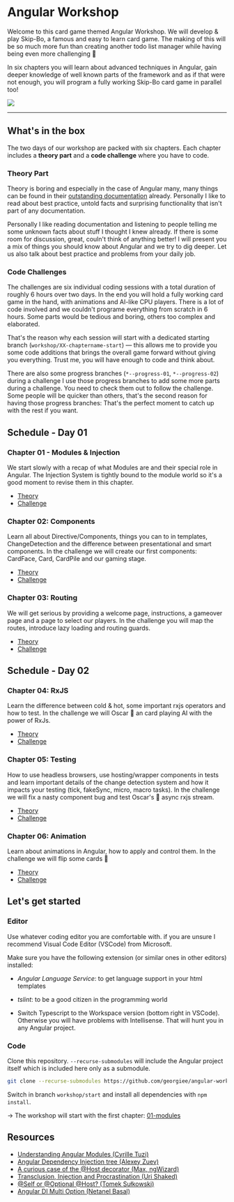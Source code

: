 # Angular Workshop
Welcome to this card game themed Angular Workshop. We will develop & play Skip-Bo, a famous and easy to learn card game. The making of this will be so much more fun than creating another todo list manager while having being even more challenging 💪

In six chapters you will learn about advanced techniques in Angular, gain deeper knowledge of well known parts of the framework and as if that were not enough, you will program a fully working Skip-Bo card game in parallel too!

![](images/preview.gif)

---

## What's in the box
The two days of our workshop are packed with six chapters. Each chapter includes a **theory part** and a **code challenge** where you have to code.

### Theory Part
Theory is boring and especially in the case of Angular many, many things can be found in their [outstanding documentation](https://angular.io/docs) already.  Personally I like to read about best practice, untold facts and surprising functionality that isn't part of any documentation.

Personally I like reading documentation and listening to people telling me some unknown facts about stuff I thought I knew already. If there is some room for discussion, great, couln't think of anything better! I will present you a mix of things you should know about Angular and we try to dig deeper. Let us also talk about best practice and problems from your daily job.

### Code Challenges
The challenges are six individual coding sessions with a total duration of roughly 6 hours over two days. In the end you will hold a fully working card game in the hand, with animations and AI-like CPU players. There is a lot of code involved and we couldn't programe everything from scratch in 6 hours. Some parts would be tedious and boring, others too complex and elaborated.

That's the reason why each session will start with a dedicated starting branch (`workshop/XX-chaptername-start`) — this allows me to provide you some code additions that brings the overall game forward without giving you everything. Trust me, you will have enough to code and think about.

There are also some progress branches (`*--progress-01`, `*--progress-02`) during a challenge  I use those progress branches to add some more parts during a challenge. You need to check them out to follow the challenge. Some people will be quicker than others, that's the second reason for having those progress branches: That's the perfect moment to catch up with the rest if you want.

## Schedule - Day 01
### Chapter 01 - Modules & Injection
We start slowly with a recap of what Modules are and their special role in Angular. The Injection System is tightly bound to the module world so it's a good moment to revise them in this chapter.

+ [Theory](docs/01-modules.md)
+ [Challenge](docs/challenges/01-modules/challenge.md)

### Chapter 02: Components
Learn all about Directive/Components, things you can to in templates, ChangeDetection and the difference between presentational and smart components. In the challenge we will create our first components: CardFace, Card, CardPile and our gaming stage.

+ [Theory](docs/02-components.md)
+ [Challenge](docs/challenges/02-components/challenge.md)

### Chapter 03: Routing
We will get serious by providing a welcome page, instructions, a gameover page and a page to select our players. In the challenge you will map the routes, introduce lazy loading and routing guards.

+ [Theory](docs/03-routing.md)
+ [Challenge](docs/challenges/03-routing/challenge.md)


## Schedule - Day 02

### Chapter 04: RxJS
Learn the difference between cold & hot, some important rxjs operators and how to test. In the challenge we will Oscar 🐙 an card playing AI with the power of RxJs.

+ [Theory](docs/04-rxjs.md)
+ [Challenge](docs/challenges/04-rxjs/challenge.md)

### Chapter 05: Testing
How to use headless browsers, use hosting/wrapper components in tests and learn important details of the change detection system and how it impacts your testing (tick, fakeSync, micro, macro tasks). In the challenge we will fix a nasty component bug and test Oscar's 🐙 async rxjs stream.

+ [Theory](docs/05-testing.md)
+ [Challenge](docs/challenges/05-testing/challenge.md)

### Chapter 06: Animation
Learn about animations in Angular, how to apply and control them. In the challenge we will flip some cards 🙌

+ [Theory](docs/06-animation.md)
+ [Challenge](docs/challenges/06-animation/challenge.md)


## Let's get started

### Editor
Use whatever coding editor you are comfortable with. if you are unsure I recommend Visual Code Editor (VSCode) from Microsoft.

Make sure you have the following extension (or similar ones in other editors) installed:

+ *Angular Language Service*: to get language support in your html templates

+ *tslint*:  to be a good citizen in the programming world

+ Switch Typescript to the Workspace version (bottom right in VSCode). Otherwise you will have problems with Intellisense. That will hunt you in any Angular project.

### Code
Clone this repository. `--recurse-submodules` will include the Angular project itself which is included here only as a submodule.

```bash
git clone --recurse-submodules https://github.com/georgiee/angular-workshop-skipbo
```

Switch in branch `workshop/start` and install all dependencies with `npm install`.

→ The workshop will start with the first chapter: [01-modules](docs/01-modules.md)



## Resources
+ [Understanding Angular Modules (Cyrille Tuzi)](https://medium.com/@cyrilletuzi/understanding-angular-modules-ngmodule-and-their-scopes-81e4ed6f7407)
+ [Angular Dependency Injection tree (Alexey Zuev)](https://blog.angularindepth.com/angular-dependency-injection-and-tree-shakeable-tokens-4588a8f70d5d)
+ [A curious case of the @Host decorator (Max, ngWizard)](https://blog.angularindepth.com/a-curios-case-of-the-host-decorator-and-element-injectors-in-angular-582562abcf0a)
+ [Transclusion, Injection and Procrastination (Uri Shaked)](https://blog.angularindepth.com/transclusion-injection-and-procrastination-8e1581c7a34e)
+ [@Self or @Optional @Host?  (Tomek Sułkowski)](https://medium.com/frontend-coach/self-or-optional-host-the-visual-guide-to-angular-di-decorators-73fbbb5c8658)
+ [Angular DI Multi Option (Netanel Basal)](https://netbasal.com/better-code-organization-with-angular-di-multi-option-31f691918655)


